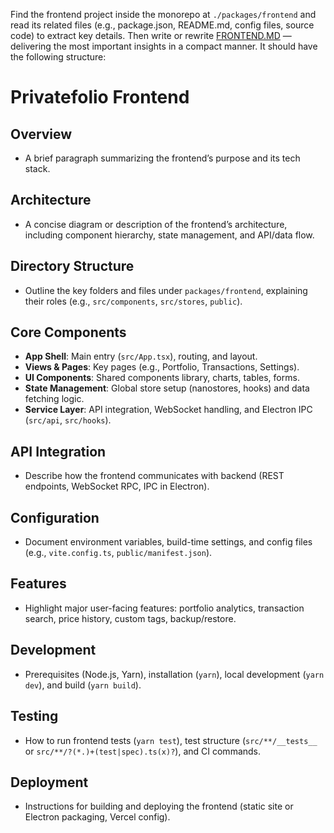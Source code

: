 Find the frontend project inside the monorepo at `./packages/frontend` and read its related files (e.g., package.json, README.md, config files, source code) to extract key details. Then write or rewrite [FRONTEND.MD](../../docs/FRONTEND.md) — delivering the most important insights in a compact manner. It should have the following structure:

# Privatefolio Frontend

## Overview
- A brief paragraph summarizing the frontend’s purpose and its tech stack.

## Architecture
- A concise diagram or description of the frontend’s architecture, including component hierarchy, state management, and API/data flow.

## Directory Structure
- Outline the key folders and files under `packages/frontend`, explaining their roles (e.g., `src/components`, `src/stores`, `public`).

## Core Components
- **App Shell**: Main entry (`src/App.tsx`), routing, and layout.
- **Views & Pages**: Key pages (e.g., Portfolio, Transactions, Settings).
- **UI Components**: Shared components library, charts, tables, forms.
- **State Management**: Global store setup (nanostores, hooks) and data fetching logic.
- **Service Layer**: API integration, WebSocket handling, and Electron IPC (`src/api`, `src/hooks`).

## API Integration
- Describe how the frontend communicates with backend (REST endpoints, WebSocket RPC, IPC in Electron).

## Configuration
- Document environment variables, build-time settings, and config files (e.g., `vite.config.ts`, `public/manifest.json`).

## Features
- Highlight major user-facing features: portfolio analytics, transaction search, price history, custom tags, backup/restore.

## Development
- Prerequisites (Node.js, Yarn), installation (`yarn`), local development (`yarn dev`), and build (`yarn build`).

## Testing
- How to run frontend tests (`yarn test`), test structure (`src/**/__tests__` or `src/**/?(*.)+(test|spec).ts(x)?`), and CI commands.

## Deployment
- Instructions for building and deploying the frontend (static site or Electron packaging, Vercel config).
